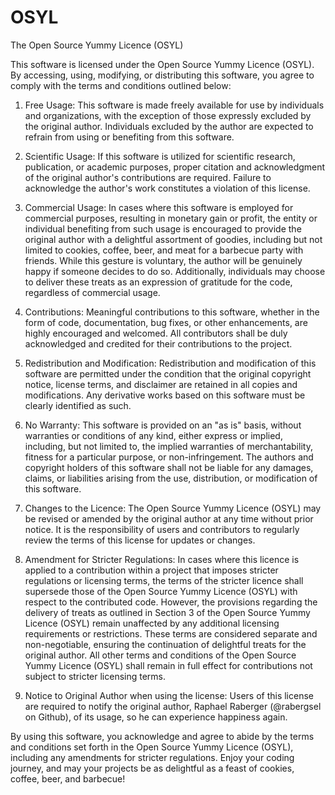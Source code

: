 # OSYL
The Open Source Yummy Licence (OSYL)

This software is licensed under the Open Source Yummy Licence (OSYL). By accessing, using, modifying, or distributing this software, you agree to comply with the terms and conditions outlined below:

1. Free Usage: This software is made freely available for use by individuals and organizations, with the exception of those expressly excluded by the original author. Individuals excluded by the author are expected to refrain from using or benefiting from this software.

2. Scientific Usage: If this software is utilized for scientific research, publication, or academic purposes, proper citation and acknowledgment of the original author's contributions are required. Failure to acknowledge the author's work constitutes a violation of this license.

3. Commercial Usage: In cases where this software is employed for commercial purposes, resulting in monetary gain or profit, the entity or individual benefiting from such usage is encouraged to provide the original author with a delightful assortment of goodies, including but not limited to cookies, coffee, beer, and meat for a barbecue party with friends. While this gesture is voluntary, the author will be genuinely happy if someone decides to do so. Additionally, individuals may choose to deliver these treats as an expression of gratitude for the code, regardless of commercial usage.

4. Contributions: Meaningful contributions to this software, whether in the form of code, documentation, bug fixes, or other enhancements, are highly encouraged and welcomed. All contributors shall be duly acknowledged and credited for their contributions to the project.

5. Redistribution and Modification: Redistribution and modification of this software are permitted under the condition that the original copyright notice, license terms, and disclaimer are retained in all copies and modifications. Any derivative works based on this software must be clearly identified as such.

6. No Warranty: This software is provided on an "as is" basis, without warranties or conditions of any kind, either express or implied, including, but not limited to, the implied warranties of merchantability, fitness for a particular purpose, or non-infringement. The authors and copyright holders of this software shall not be liable for any damages, claims, or liabilities arising from the use, distribution, or modification of this software.

7. Changes to the Licence: The Open Source Yummy Licence (OSYL) may be revised or amended by the original author at any time without prior notice. It is the responsibility of users and contributors to regularly review the terms of this license for updates or changes.

8. Amendment for Stricter Regulations: In cases where this licence is applied to a contribution within a project that imposes stricter regulations or licensing terms, the terms of the stricter licence shall supersede those of the Open Source Yummy Licence (OSYL) with respect to the contributed code. However, the provisions regarding the delivery of treats as outlined in Section 3 of the Open Source Yummy Licence (OSYL) remain unaffected by any additional licensing requirements or restrictions. These terms are considered separate and non-negotiable, ensuring the continuation of delightful treats for the original author. All other terms and conditions of the Open Source Yummy Licence (OSYL) shall remain in full effect for contributions not subject to stricter licensing terms.

9. Notice to Original Author when using the license: Users of this license are required to notify the original author, Raphael Raberger (@rabergsel on Github), of its usage, so he can experience happiness again.

By using this software, you acknowledge and agree to abide by the terms and conditions set forth in the Open Source Yummy Licence (OSYL), including any amendments for stricter regulations. Enjoy your coding journey, and may your projects be as delightful as a feast of cookies, coffee, beer, and barbecue!
